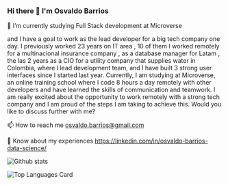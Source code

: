 ### Hi there 👋 I'm Osvaldo Barrios

🔭 I’m currently studying Full Stack development at Microverse

 and I have a goal to work as the lead developer for a big tech company one day. I previously worked  23 years on IT area , 10 of them I worked remotely for a multinacional insurance company , as a database manager for Latam ,  the las 2 years as  a CIO  for a utility company that supplies water in Colombia, where I lead development team, and I have built 3 strong user interfaces since I started last year. Currently, I am studying at Microverse, an online training school where I code 8 hours a day remotely with other developers and have learned the skills of communication and teamwork. I am really excited about the opportunity to work remotely with a strong tech company and I am proud of the steps I am taking to achieve this. Would you like to discuss further with me?

📫 How to reach me osvaldo.barrios@gmail.com

📄 Know about my experiences https://linkedin.com/in/osvaldo-barrios-data-science/


![Github stats](https://github-readme-stats.vercel.app/api?username=OsvaldoBC&theme=highcontrast&show_icons=true&count_private=true)


![Top Languages Card](https://github-readme-stats.vercel.app/api/top-langs/?username=OsvaldoBC&layout=compact)


<!--
**OsvaldoBC/OsvaldoBC** is a ✨ _special_ ✨ repository because its `README.md` (this file) appears on your GitHub profile.

Here are some ideas to get you started:

- 🔭 I’m currently working on ...
- 🌱 I’m currently learning ...
- 👯 I’m looking to collaborate on ...
- 🤔 I’m looking for help with ...
- 💬 Ask me about ...
- 📫 How to reach me: ...
- 😄 Pronouns: ...
- ⚡ Fun fact: ...
-->


